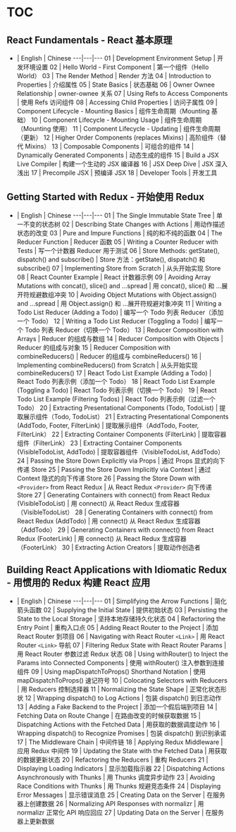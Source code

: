 ﻿# TOC

## React Fundamentals - React 基本原理

-  |  English  |  Chinese
---|---|---
01  |  Development Environment Setup  |  开发环境设置
02  |  Hello World - First Component  |  第一个组件（Hello World）
03  |  The Render Method  |  Render 方法
04  |  Introduction to Properties  |  介绍属性
05  |  State Basics  |  状态基础
06  |  Owner Ownee Relationship  |  owner-ownee 关系
07  |  Using Refs to Access Components  |  使用 Refs 访问组件
08  |  Accessing Child Properties  |  访问子属性
09  |  Component Lifecycle - Mounting Basics  |  组件生命周期（Mounting 基础）
10  |  Component Lifecycle - Mounting Usage  |  组件生命周期（Mounting 使用）
11  |  Component Lifecycle - Updating  |  组件生命周期（更新）
12  |  Higher Order Components (replaces Mixins)  |  高阶组件（替代 Mixins）
13  |  Composable Components  |  可组合的组件
14  |  Dynamically Generated Components  |  动态生成的组件
15  |  Build a JSX Live Compiler  |  构建一个生动的 JSX 编译器
16  |  JSX Deep Dive  |  JSX 深入浅出
17  |  Precompile JSX   |  预编译 JSX
18  |  Developer Tools  |  开发工具


## Getting Started with Redux - 开始使用 Redux

-  |  English  |  Chinese
---|---|---
01  |  The Single Immutable State Tree  |  单一不变的状态树
02  |  Describing State Changes with Actions  |  用动作描述状态的改变
03  |  Pure and Impure Functions  |  纯的和不纯的函数
04  |  The Reducer Function  |  Reducer 函数
05  |  Writing a Counter Reducer with Tests  |  写一个计数器 Reducer 用于测试
06  |  Store Methods: getState(), dispatch() and subscribe()  |  Store 方法：getState(), dispatch() 和 subscribe()
07  |  Implementing Store from Scratch  |  从头开始实现 Store
08  |  React Counter Example  |  React 计数器示例
09  |  Avoiding Array Mutations with concat(), slice() and ...spread  |  用 concat(), slice() 和 ...展开符规避数组冲突
10  |  Avoiding Object Mutations with Object.assign() and ...spread  |  用 Object.assign() 和 ...展开符规避对象冲突
11  |  Writing a Todo List Reducer (Adding a Todo)  |  编写一个 Todo 列表 Reducer（添加一个 Todo）
12  |  Writing a Todo List Reducer (Toggling a Todo)  |  编写一个 Todo 列表 Reducer（切换一个 Todo）
13  |  Reducer Composition with Arrays  |  Reducer 的组成与数组
14  |  Reducer Composition with Objects  |  Reducer 的组成与对象
15  |  Reducer Composition with combineReducers()  |  Reducer 的组成与 combineReducers()
16  |  Implementing combineReducers() from Scratch  |  从头开始实现 combineReducers()
17  |  React Todo List Example (Adding a Todo)  |  React Todo 列表示例（添加一个 Todo）
18  |  React Todo List Example (Toggling a Todo)  |  React Todo 列表示例（切换一个 Todo）
19  |  React Todo List Example (Filtering Todos)  |  React Todo 列表示例（过滤一个 Todo）
20  |  Extracting Presentational Components (Todo, TodoList)  |  提取展示组件（Todo, TodoList）
21  |  Extracting Presentational Components (AddTodo, Footer, FilterLink)  |  提取展示组件（AddTodo, Footer, FilterLink）
22  |  Extracting Container Components (FilterLink)  |  提取容器组件（FilterLink）
23  |  Extracting Container Components (VisibleTodoList, AddTodo)  |  提取容器组件（VisibleTodoList, AddTodo）
24  |  Passing the Store Down Explicitly via Props  |  通过 Props 显式的向下传递 Store
25  |  Passing the Store Down Implicitly via Context  |  通过 Context 隐式的向下传递 Store
26  |  Passing the Store Down with `<Provider>` from React Redux  |  从 React Redux `<Provider>` 向下传递 Store
27  |  Generating Containers with connect() from React Redux (VisibleTodoList)  |  用 connect() 从 React Redux 生成容器（VisibleTodoList）
28  |  Generating Containers with connect() from React Redux (AddTodo)  |  用 connect() 从 React Redux 生成容器（AddTodo）
29  |  Generating Containers with connect() from React Redux (FooterLink)  |  用 connect() 从 React Redux 生成容器（FooterLink）
30  |  Extracting Action Creators  |  提取动作创造者


## Building React Applications with Idiomatic Redux - 用惯用的 Redux 构建 React 应用

-  |  English  |  Chinese
---|---|---
01  |  Simplifying the Arrow Functions  |  简化箭头函数
02  |  Supplying the Initial State  |  提供初始状态
03  |  Persisting the State to the Local Storage  |  坚持本地存储持久化状态
04  |  Refactoring the Entry Point  |  重构入口点
05  |  Adding React Router to the Project  |  添加 React Router 到项目
06  |  Navigating with React Router `<Link>`  |  用 React Router `<Link>` 导航
07  |  Filtering Redux State with React Router Params  |  用 React Router 参数过滤 Redux 状态
08  |  Using withRouter() to Inject the Params into Connected Components  |  使用 withRouter() 注入参数到连接组件
09  |  Using mapDispatchToProps() Shorthand Notation  |   使用 mapDispatchToProps() 速记符号
10  |  Colocating Selectors with Reducers  |  用 Reducers 控制选择器
11  |  Normalizing the State Shape  |  正常化状态形状
12  |  Wrapping dispatch() to Log Actions  |  包装 dispatch() 到日志动作
13  |  Adding a Fake Backend to the Project  |  添加一个假后端到项目
14  |  Fetching Data on Route Change  |  在路由改变的时候获取数据
15  |  Dispatching Actions with the Fetched Data  |  用获取的数据调度动作
16  |  Wrapping dispatch() to Recognize Promises  |  包装 dispatch() 到识别承诺
17  |  The Middleware Chain  |  中间件链
18  |  Applying Redux Middleware  |  应用 Redux 中间件
19  |  Updating the State with the Fetched Data  |  用获取的数据更新状态
20  |  Refactoring the Reducers  |  重构 Reducers
21  |  Displaying Loading Indicators  |  显示加载指示器
22  |  Dispatching Actions Asynchronously with Thunks  |  用 Thunks 调度异步动作
23  |  Avoiding Race Conditions with Thunks  |  用 Thunks 规避竞态条件
24  |  Displaying Error Messages  |  显示错误消息
25  |  Creating Data on the Server  |  在服务器上创建数据
26  |  Normalizing API Responses with normalizr  |  用 normalizr 正常化 API 响应回应
27  |  Updating Data on the Server  |  在服务器上更新数据
